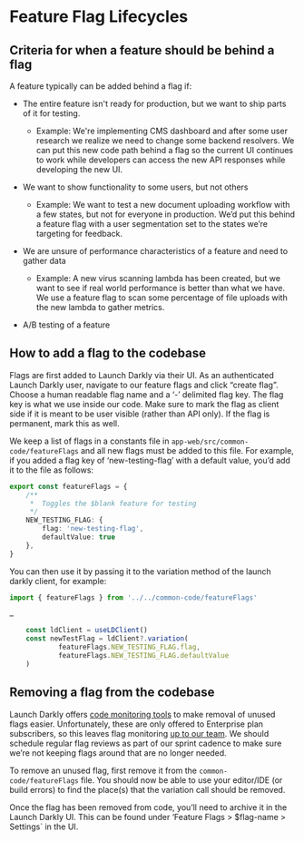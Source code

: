 # Feature Flag Lifecycles

## Criteria for when a feature should be behind a flag

A feature typically can be added behind a flag if:

-   The entire feature isn't ready for production, but we want to ship parts of it for testing.

    -   Example: We're implementing CMS dashboard and after some user research we realize we need to change some backend resolvers. We can put this new code path behind a flag so the current UI continues to work while developers can access the new API responses while developing the new UI.

-   We want to show functionality to some users, but not others

    -   Example: We want to test a new document uploading workflow with a few states, but not for everyone in production. We’d put this behind a feature flag with a user segmentation set to the states we’re targeting for feedback.

-   We are unsure of performance characteristics of a feature and need to gather data

    -   Example: A new virus scanning lambda has been created, but we want to see if real world performance is better than what we have. We use a feature flag to scan some percentage of file uploads with the new lambda to gather metrics.

-   A/B testing of a feature

## How to add a flag to the codebase

Flags are first added to Launch Darkly via their UI. As an authenticated Launch Darkly user, navigate to our feature flags and click “create flag”. Choose a human readable flag name and a ‘-’ delimited flag key. The flag key is what we use inside our code. Make sure to mark the flag as client side if it is meant to be user visible (rather than API only). If the flag is permanent, mark this as well.

We keep a list of flags in a constants file in `app-web/src/common-code/featureFlags` and all new flags must be added to this file. For example, if you added a flag key of ‘new-testing-flag’ with a default value, you’d add it to the file as follows:

```typescript
export const featureFlags = {
    /**
     *  Toggles the $blank feature for testing
     */
    NEW_TESTING_FLAG: {
        flag: 'new-testing-flag',
        defaultValue: true
    },
}
```

You can then use it by passing it to the variation method of the launch darkly client, for example:

```typescript
import { featureFlags } from '../../common-code/featureFlags'

…

    const ldClient = useLDClient()
    const newTestFlag = ldClient?.variation(
            featureFlags.NEW_TESTING_FLAG.flag,
            featureFlags.NEW_TESTING_FLAG.defaultValue
    )
```

## Removing a flag from the codebase

Launch Darkly offers [code monitoring tools](https://docs.launchdarkly.com/home/code/code-references) to make removal of unused flags easier. Unfortunately, these are only offered to Enterprise plan subscribers, so this leaves flag monitoring [up to our team](https://docs.launchdarkly.com/guides/best-practices/technical-debt). We should schedule regular flag reviews as part of our sprint cadence to make sure we’re not keeping flags around that are no longer needed.

To remove an unused flag, first remove it from the `common-code/featureFlags` file. You should now be able to use your editor/IDE (or build errors) to find the place(s) that the variation call should be removed.

Once the flag has been removed from code, you’ll need to archive it in the Launch Darkly UI. This can be found under ‘Feature Flags > $flag-name > Settings` in the UI.
